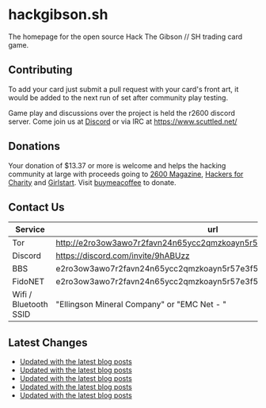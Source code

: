 # hackgibson.sh
The homepage for the open source Hack The Gibson // SH trading card game.


## Contributing

To add your card just submit a pull request with your card's front art, it would be added to the next run of set after community play testing.

Game play and discussions over the project is held the r2600 discord server. Come join us at [Discord](https://discord.com/invite/9hABUzz) or via IRC at https://www.scuttled.net/


## Donations

Your donation of $13.37 or more is welcome and helps the hacking community at large with proceeds going to [2600 Magazine](https://2600.com/), [Hackers for Charity](https://hackersforcharity.org) and [Girlstart](https://girlstart.org).  Visit [buymeacoffee](https://www.buymeacoffee.com/hackgibson.sh) to donate.


## Contact Us

Service | url
-|-
Tor | http://e2ro3ow3awo7r2favn24n65ycc2qmzkoayn5r57e3f56nvjwdcgg32ad.onion
Discord | https://discord.com/invite/9hABUzz
BBS | e2ro3ow3awo7r2favn24n65ycc2qmzkoayn5r57e3f56nvjwdcgg32ad.onion:23
FidoNET | e2ro3ow3awo7r2favn24n65ycc2qmzkoayn5r57e3f56nvjwdcgg32ad.onion:24554
Wifi / Bluetooth SSID | "Ellingson Mineral Company" or "EMC Net - <fidonet address>"

## Latest Changes
<!-- BLOG-POST-LIST:START -->
- [Updated with the latest blog posts](https://github.com/DFW2600/hackgibson.sh/commit/e57f4f429d6137bd075a5724fbb9bef6b3be15f7)
- [Updated with the latest blog posts](https://github.com/DFW2600/hackgibson.sh/commit/36158006e945ac3a069fc41fd5c9be37dafc27ad)
- [Updated with the latest blog posts](https://github.com/DFW2600/hackgibson.sh/commit/48f52a3973fa30948bb5f42214964509279be552)
- [Updated with the latest blog posts](https://github.com/DFW2600/hackgibson.sh/commit/a1b5efa0b82943c06ff66a6af7f4ef05f67cb76e)
- [Updated with the latest blog posts](https://github.com/DFW2600/hackgibson.sh/commit/2fe2ad75c40216bb43554b8068eacf1ea7cae9fa)
<!-- BLOG-POST-LIST:END -->
